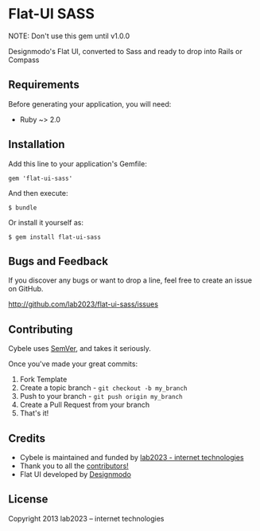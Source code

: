 # Flat-UI SASS

NOTE: Don't use this gem until v1.0.0

Designmodo's Flat UI, converted to Sass and ready to drop into Rails or Compass

## Requirements

Before generating your application, you will need:

* Ruby ~> 2.0

## Installation

Add this line to your application's Gemfile:

    gem 'flat-ui-sass'

And then execute:

    $ bundle

Or install it yourself as:

    $ gem install flat-ui-sass

## Bugs and  Feedback

If you discover any bugs or want to drop a line, feel free to create an issue on GitHub.

http://github.com/lab2023/flat-ui-sass/issues

## Contributing

Cybele uses [SemVer](http://semver.org/), and takes it seriously.

Once you've made your great commits:

1. Fork Template
2. Create a topic branch - `git checkout -b my_branch`
3. Push to your branch - `git push origin my_branch`
4. Create a Pull Request from your branch
5. That's it!

## Credits

- Cybele is maintained and funded by [lab2023 - internet technologies](http://lab2023.com/)
- Thank you to all the [contributors!](https://github.com/lab2023/cybele/graphs/contributors)
- Flat UI developed by [Designmodo](http://designmodo.github.io/Flat-UI/)

## License

Copyright 2013 lab2023 – internet technologies